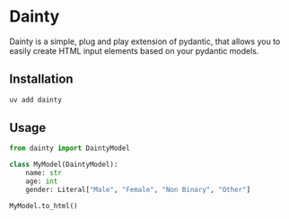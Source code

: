 # Dainty

Dainty is a simple, plug and play extension of pydantic, that allows you to
easily create HTML input elements based on your pydantic models.

## Installation

```bash
uv add dainty
```

## Usage

```python
from dainty import DaintyModel

class MyModel(DaintyModel):
    name: str
    age: int
    gender: Literal["Male", "Female", "Non Binary", "Other"]

MyModel.to_html()
```
